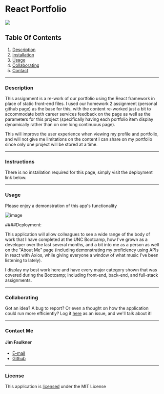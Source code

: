 # React Portfolio

![](https://img.shields.io/badge/License-MIT-yellowgreen)

## Table Of Contents

1.  [Description](#description)
2.  [Installation](#installation)
3.  [Usage](#usage)
4.  [Collaborating](#collaborating)
5.  [Contact](#contact)

---

### Description

This assignment is a re-work of our portfolio using the React framework in place of static front-end files. I used our homework 2 assignment (personal github page) as the base for this, with the content re-worked just a bit to accommodate both career services feedback on the page as well as the parameters for this project (specifically having each portfolio item display dynamically rather than on one long continuous page).

This will improve the user experience when viewing my profile and portfolio, and will not give me limitations on the content I can share on my portfolio since only one project will be stored at a time.

---

### Instructions

There is no installation required for this page, simply visit the deployment link below.

---

### Usage

Please enjoy a demonstration of this app's functionality

![image](./portfolio/src/assets/demo-gifs/demo-gif.gif)

####Deployment:

This application will allow colleagues to see a wide range of the body of work that I have completed at the UNC Bootcamp, how I've grown as a developer over the last several months, and a bit into me as a person as well on the "About Me" page (including demonstrating my proficiency using APIs in react with Axios, while giving everyone a window of what music I've been listening to lately).

I display my best work here and have every major category shown that was covered during the Bootcamp; including front-end, back-end, and full-stack assignments.

---

### Collaborating

Got an idea? A bug to report? Or even a thought on how the application could run more efficiently? Log it [here](https://github.com/jhf1203/portfolio/issues) as an issue, and we'll talk about it!

---

### Contact Me

#### Jim Faulkner

- [E-mail](mailto:jhf1203@gmail.com)
- [Github](jhf1203)

---

### License

This application is [licensed](https://opensource.org/licenses/MIT) under the MIT License
